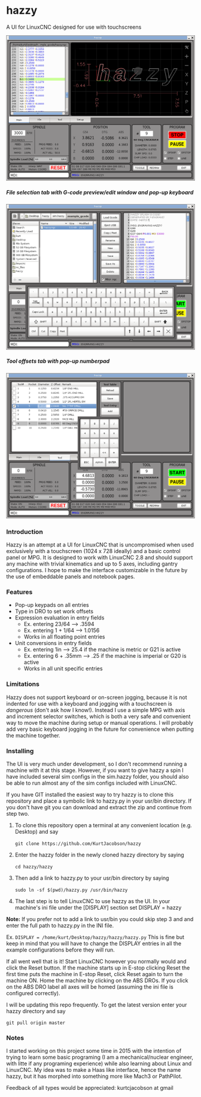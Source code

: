 # hazzy

A UI for LinuxCNC designed for use with touchscreens

![Main screen with back-plot](/screenshots/Screenshot_1.png?raw=true "Main screen with back-plot")

##### File selection tab with G-code preview/edit window and pop-up keyboard
![File selection page](/screenshots/Screenshot_2.png?raw=true "File selection page")

##### Tool offsets tab with pop-up numberpad
![Tool edit page](/screenshots/Screenshot_3.png?raw=true "Optional Title")

### Introduction
Hazzy is an attempt at a UI for LinuxCNC that is uncompromised when used exclusively with a touchscreen (1024 x 728 ideally) and a basic control panel or MPG. It is designed to work with LinuxCNC 2.8 and should support any machine with trivial kinematics and up to 5 axes, including gantry configurations. I hope to make the interface customizable in the future by the use of embeddable panels and notebook pages.

### Features
* Pop-up keypads on all entries
* Type in DRO to set work offsets
* Expression evaluation in entry fields
    * Ex. entering 23/64 --> .3594
    * Ex. entering 1 + 1/64 --> 1.0156
    * Works in all floating point entries
* Unit conversions in entry fields
    * Ex. entering 1in --> 25.4 if the machine is metric or G21 is active
    * Ex. entering 6 + .35mm --> .25 if the machine is imperial or G20 is active 
    * Works in all unit specific entries
    
### Limitations
Hazzy does not support keyboard or on-screen jogging, because it is not indented for use with a keyboard and jogging with a touchscreen is *dangerous* (don't ask how I know!). Instead I use a simple MPG with axis and increment selector switches, which is both a very safe and convenient way to move the machine during setup or manual operations. I will probably add very basic keyboard jogging in the future for convenience when putting the machine together.

### Installing

The UI is very much under development, so I don't recommend running a machine with it at this stage. However, if you want to give hazzy a spin I have included several sim configs in the sim.hazzy folder, you should also be able to run almost any of the sim configs included with LinuxCNC.  

If you have GIT installed the easiest way to try hazzy is to clone this repository and place a symbolic link to hazzy.py in your usr/bin directory. If you don't have git you can download and extract the zip and continue from step two. 

1. To clone this repository open a terminal at any convenient location (e.g. Desktop) and say

	```git clone https://github.com/KurtJacobson/hazzy```

2. Enter the hazzy folder in the newly cloned hazzy directory by saying

	```cd hazzy/hazzy```

3. Then add a link to hazzy.py to your usr/bin directory by saying

	```sudo ln -sf $(pwd)/hazzy.py /usr/bin/hazzy```

4. The last step is to tell LinuxCNC to use hazzy as the UI. In your machine's ini file under the [DISPLAY] section set DISPLAY = hazzy

**Note:** If you prefer not to add a link to usr/bin you could skip step 3 and and enter the full path to hazzy.py in the INI file.

Ex. ```DISPLAY = /home/kurt/Desktop/hazzy/hazzy/hazzy.py```
This is fine but keep in mind that you will have to change the DISPLAY entries in all the example configurations before they will run.


If all went well that is it!  Start LinuxCNC however you normally would and click the Reset button. If the machine starts up in E-stop clicking Reset the first time puts the machine in E-stop Reset, click Reset again to turn the machine ON.  Home the machine by clicking on the ABS DROs.  If you click on the ABS DRO label all axes will be homed (assuming the ini file is configured correctly).


I will be updating this repo frequently. To get the latest version enter your hazzy directory and say
```
git pull origin master
```
### Notes
I started working on this project some time in 2015 with the intention of trying to learn some basic programing (I am a mechanical/nuclear engineer, with litte if any programing experience) while also learning about Linux and LinuxCNC. My idea was to make a Haas like interface, hence the name hazzy, but it has morphed into something more like Mach3 or PathPilot.

Feedback of all types would be appreciated: kurtcjacobson at gmail
